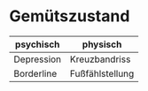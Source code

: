 # Gemütszustand
| psychisch | physisch | 
| ---------- | ------------ |
| Depression | Kreuzbandriss |
| Borderline | Fußfählstellung |
